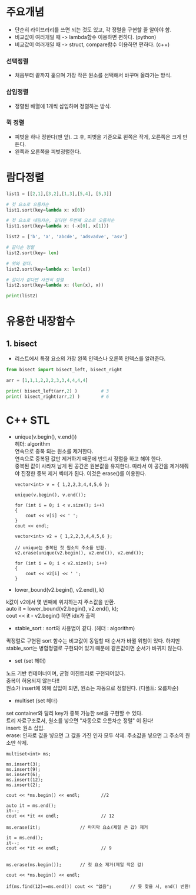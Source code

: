 # 주요개념

-   단순히 라이브러리를 쓰면 되는 것도 있고, 각 정렬을 구현할 줄 알아야 함.
-   비교값이 여러개일 때 -> lambda함수 이용하면 편하다. (python)
-   비교값이 여러개일 때 -> struct, compare함수 이용하면 편하다. (c++)

### 선택정렬

-   처음부터 끝까지 훑으며 가장 작은 원소를 선택해서 바꾸며 올라가는 방식.

### 삽입정렬

-   정렬된 배열에 1개씩 삽입하며 정렬하는 방식.

### 퀵 정렬

-   피벗을 하나 정한다(맨 앞). 그 후, 피벗을 기준으로 왼쪽은 작게, 오른쪽은 크게 만든다.
-   왼쪽과 오른쪽을 피벗정렬한다.

# 람다정렬

```python
list1 = [[2,1],[3,2],[1,3],[5,4], [5,3]]

# 첫 요소로 오름차순
list1.sort(key=lambda x: x[0])

# 첫 요소로 내림차순, 같다면 두번째 요소로 오름차순
list1.sort(key=lambda x: (-x[0], x[1]))

list2 = ['b', 'a', 'abcde', 'adsvadve', 'asv']

# 길이순 정렬
list2.sort(key= len)

# 위와 같다.
list2.sort(key=lambda x: len(x))

# 길이가 같다면 사전식 정렬
list2.sort(key=lambda x: (len(x), x))

print(list2)
```

# 유용한 내장함수

## 1.  bisect
- 리스트에서 특정 요소의 가장 왼쪽 인덱스나 오른쪽 인덱스를 알려준다.

```python
from bisect import bisect_left, bisect_right

arr = [1,1,1,2,2,2,3,3,4,4,4,4]

print( bisect_left(arr,2) )         # 3
print( bisect_right(arr,2) )        # 6
```



# C++ STL

-   unique(v.begin(), v.end())  
    헤더: algorithm  
    연속으로 중복 되는 원소를 제거한다.  
    연속으로 중복된 값만 제거하기 때문에 반드시 정렬을 하고 해야 한다.  
    중복된 값이 사라져 남게 된 공간은 원본값을 유지한다. 따라서 이 공간을 제거해줘야 진정한 중복 제거 벡터가 된다. 이것은 erase()를 이용한다.

        vector<int> v = { 1,2,2,3,4,4,5,6 };

        unique(v.begin(), v.end());

        for (int i = 0; i < v.size(); i++)
        {
            cout << v[i] << ' ';
        }
        cout << endl;

        vector<int> v2 = { 1,2,2,3,4,4,5,6 };

        // unique는 중복된 첫 원소의 주소를 반환.
        v2.erase(unique(v2.begin(), v2.end()), v2.end());

        for (int i = 0; i < v2.size(); i++)
        {
            cout << v2[i] << ' ';
        }

-   lower_bound(v2.begin(), v2.end(), k)

k값이 v2에서 몇 번째에 위치하는지 주소값을 반환.  
auto it = lower_bound(v2.begin(), v2.end(), k);  
cout << it - v2.begin() 하면 idx가 출력

-   stable_sort : sort와 사용법이 같다. (헤더 : algorithm)

퀵정렬로 구현된 sort 함수는 비교값이 동일할 때 순서가 바뀔 위험이 있다.
하지만 stable_sort는 병합정렬로 구현되어 있기 때문에 같은값이면 순서가 바뀌지 않는다.

-   set (set 헤더)

노드 기반 컨테이너이며, 균형 이진트리로 구현되어있다.  
중복이 허용되지 않는다!!  
원소가 insert에 의해 삽입이 되면, 원소는 자동으로 정렬된다. (디폴트: 오름차순)

-   multiset (set 헤더)

set container와 달리 key가 중복 가능한 set을 구현할 수 있다.  
트리 자료구조로서, 원소를 넣으면 "자동으로 오름차순 정렬" 이 된다!  
insert: 원소 삽입.  
erase: 인자로 값을 넣으면 그 값을 가진 인자 모두 삭제. 주소값을 넣으면 그 주소의 원소만 삭제.

    multiset<int> ms;

    ms.insert(3);
    ms.insert(9);
    ms.insert(6);
    ms.insert(12);
    ms.insert(2);

    cout << *ms.begin() << endl;		//2

    auto it = ms.end();
    it--;
    cout << *it << endl;				// 12

    ms.erase(it);				// 마지막 요소(제일 큰 값) 제거

    it = ms.end();
    it--;
    cout << *it << endl;				// 9


    ms.erase(ms.begin());		// 첫 요소 제거(제일 작은 값)

    cout << *ms.begin() << endl;

    if(ms.find(12)==ms.end()) cout << "없음";       // 못 찾을 시, end() 반환!
